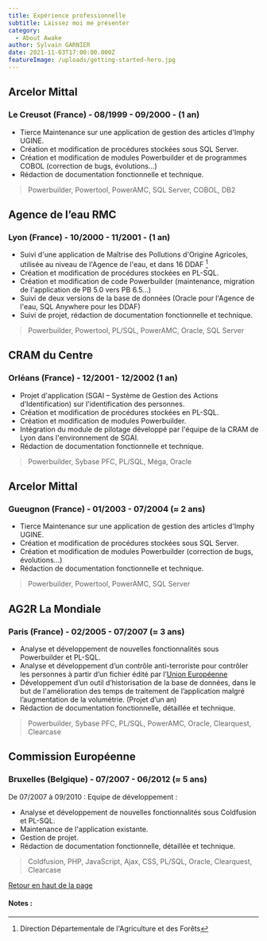 ```yaml
---
title: Expérience professionnelle
subtitle: Laissez moi me présenter
category:
  - About Awake
author: Sylvain GARNIER
date: 2021-11-03T17:00:00.000Z
featureImage: /uploads/getting-started-hero.jpg
---
```


## Arcelor Mittal

### Le Creusot (France) - 08/1999 - 09/2000 - (1 an)
- Tierce Maintenance sur une application de gestion des articles d'Imphy UGINE.
- Création et modification de procédures stockées sous SQL Server.
- Création et modification de modules Powerbuilder et de programmes COBOL (correction de bugs, évolutions...)
- Rédaction de documentation fonctionnelle et technique.
> Powerbuilder, Powertool, PowerAMC, SQL Server, COBOL, DB2

## Agence de l’eau RMC 

### Lyon (France) - 10/2000 - 11/2001 - (1 an)
- Suivi d'une application de Maîtrise des Pollutions d'Origine Agricoles, utilisée au niveau de l'Agence de l'eau, et dans 16 DDAF [^1]
- Création et modification de procédures stockées en PL-SQL.
- Création et modification de code Powerbuilder (maintenance, migration de l'application de PB 5.0 vers PB 6.5...)
- Suivi de deux versions de la base de données (Oracle pour l'Agence de l'eau, SQL Anywhere pour les DDAF)
- Suivi de projet, rédaction de documentation fonctionnelle et technique.
> Powerbuilder, Powertool, PL/SQL, PowerAMC, Oracle, SQL Server

## CRAM du Centre

### Orléans (France) - 12/2001 - 12/2002 (1 an)
- Projet d'application (SGAI – Système de Gestion des Actions d’Identification) sur l'identification des personnes.
- Création et modification de procédures stockées en PL-SQL.
- Création et modification de modules Powerbuilder.
- Intégration du module de pilotage développé par l'équipe de la CRAM de Lyon dans l'environnement de SGAI.
- Rédaction de documentation fonctionnelle et technique.
> Powerbuilder, Sybase PFC, PL/SQL, Méga, Oracle

## Arcelor Mittal

### Gueugnon (France) - 01/2003 - 07/2004 (≈ 2 ans)
- Tierce Maintenance sur une application de gestion des articles d'Imphy UGINE.
- Création et modification de procédures stockées sous SQL Server.
- Création et modification de modules Powerbuilder (correction de bugs, évolutions...)
- Rédaction de documentation fonctionnelle et technique.
> Powerbuilder, Powertool, PowerAMC, SQL Server

## AG2R La Mondiale

### Paris (France) - 02/2005 - 07/2007 (≈ 3 ans)
- Analyse et développement de nouvelles fonctionnalités sous Powerbuilder et PL-SQL.
- Analyse et développement d’un contrôle anti-terroriste pour contrôler les personnes à partir d’un fichier édité par l’[Union Européenne](http://eeas.europa.eu)
- Développement d’un outil d’historisation de la base de données, dans le but de l'amélioration des temps de traitement de l’application malgré l’augmentation de la volumétrie. (Projet d’un an)
- Rédaction de documentation fonctionnelle, détaillée et technique.
> Powerbuilder, Sybase PFC, PL/SQL, PowerAMC, Oracle, Clearquest, Clearcase

## Commission Européenne

### Bruxelles (Belgique) - 07/2007 - 06/2012 (≈ 5 ans)
De 07/2007 à 09/2010 : Equipe de développement :
- Analyse et développement de nouvelles fonctionnalités sous Coldfusion et PL-SQL.
- Maintenance de l'application existante.
- Gestion de projet.
- Rédaction de documentation fonctionnelle, détaillée et technique.
> Coldfusion, PHP, JavaScript, Ajax, CSS, PL/SQL, Oracle, Clearquest, Clearcase

[Retour en haut de la page](#top)

#### Notes :

[^1]: Direction Départementale de l'Agriculture et des Forêts
[^2]: [http://eeas.europa.eu](http://eeas.europa.eu)
